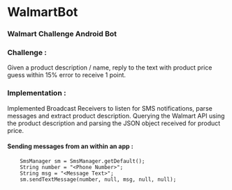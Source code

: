 # WalmartBot
<h3>Walmart Challenge Android Bot</h3>

<h3>Challenge : </h3>

Given a product description / name, reply to the text with product price guess within 15% error to receive 1 point. 
<h3>Implementation : </h3>

Implemented Broadcast Receivers to listen for SMS notifications, parse messages and extract product description. Querying the Walmart API using the product description and parsing the JSON object received for product price.

<h4>Sending messages from an within an app :</h4>

```  
    SmsManager sm = SmsManager.getDefault();
    String number = "<Phone Number>";
    String msg = "<Message Text>";
    sm.sendTextMessage(number, null, msg, null, null);
```
